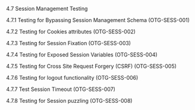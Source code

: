 4.7 Session Management Testing

4.7.1 Testing for Bypassing Session Management Schema (OTG-SESS-001)

4.7.2 Testing for Cookies attributes (OTG-SESS-002)

4.7.3 Testing for Session Fixation (OTG-SESS-003)

4.7.4 Testing for Exposed Session Variables (OTG-SESS-004)

4.7.5 Testing for Cross Site Request Forgery (CSRF) (OTG-SESS-005)

4.7.6 Testing for logout functionality (OTG-SESS-006)

4.7.7 Test Session Timeout (OTG-SESS-007)

4.7.8 Testing for Session puzzling (OTG-SESS-008)

